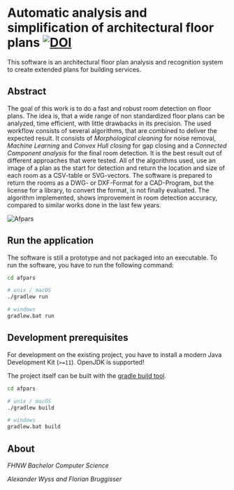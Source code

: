 # Automatic analysis and simplification of architectural floor plans [![DOI](https://zenodo.org/badge/69436030.svg)](https://zenodo.org/badge/latestdoi/69436030)
This software is an architectural floor plan analysis and recognition system to create extended plans for building services.

## Abstract
The goal of this work is to do a fast and robust room detection on floor plans. The idea is, that a wide range of non standardized floor plans can be analyzed, time efficient, with little drawbacks in its precision.
The used workflow consists of several algorithms, that are combined to deliver the expected result. It consists of *Morphological cleaning* for noise removal, *Machine Learning* and *Convex Hull closing* for gap closing and a *Connected Component analysis* for the final room detection. It is the best result out of different approaches that were tested. All of the algorithms used, use an image of a plan  as the start for detection and return the location and size of each room as a CSV-table or SVG-vectors. The software is prepared to return the rooms as a DWG- or DXF-Format for a CAD-Program, but the license for a library, to convert the format, is not finally evaluated. The algorithm implemented, shows improvement in room detection accuracy, compared to similar works done in the last few years.

![Afpars](readme/afpars.jpg)

## Run the application
The software is still a prototype and not packaged into an executable. To run the software, you have to run the following command:

```bash
cd afpars

# unix / macOS
./gradlew run

# windows
gradlew.bat run
```

## Development prerequisites
For development on the existing project, you have to install a modern Java Development Kit (`>=11`). OpenJDK is supported!

The project itself can be built with the [gradle build tool](https://gradle.org/).

```bash
cd afpars

# unix / macOS
./gradlew build

# windows
gradlew.bat build
```

## About
*FHNW Bachelor Computer Science*

*Alexander Wyss and Florian Bruggisser*
